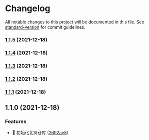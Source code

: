 # Changelog

All notable changes to this project will be documented in this file. See [standard-version](https://github.com/conventional-changelog/standard-version) for commit guidelines.

### [1.1.5](https://github.com/jackeryjam/peking-ming/compare/v1.1.4...v1.1.5) (2021-12-18)

### [1.1.4](https://github.com/jackeryjam/peking-ming/compare/v1.1.3...v1.1.4) (2021-12-18)

### [1.1.3](https://github.com/jackeryjam/peking-ming/compare/v1.1.2...v1.1.3) (2021-12-18)

### [1.1.2](https://github.com/jackeryjam/peking-ming/compare/v1.1.1...v1.1.2) (2021-12-18)

### [1.1.1](https://github.com/jackeryjam/peking-ming/compare/v1.1.0...v1.1.1) (2021-12-18)

## 1.1.0 (2021-12-18)


### Features

* 🎸 初始化北冥仓库 ([2692ae8](https://github.com/jackeryjam/peking-ming/commit/2692ae8ecea5c8aadb785b3a3d99461ded17ef2b))
